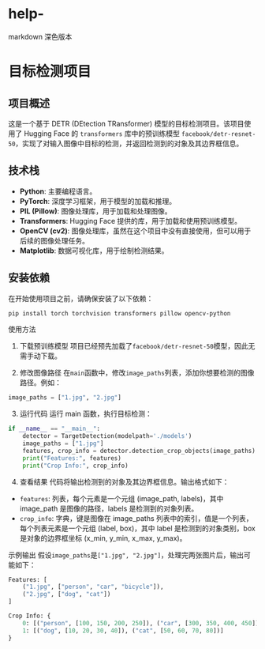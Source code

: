 # help-


markdown
深色版本
# 目标检测项目

## 项目概述

这是一个基于 DETR (DEtection TRansformer) 模型的目标检测项目。该项目使用了 Hugging Face 的 `transformers` 库中的预训练模型 `facebook/detr-resnet-50`，实现了对输入图像中目标的检测，并返回检测到的对象及其边界框信息。

## 技术栈

- **Python**: 主要编程语言。
- **PyTorch**: 深度学习框架，用于模型的加载和推理。
- **PIL (Pillow)**: 图像处理库，用于加载和处理图像。
- **Transformers**: Hugging Face 提供的库，用于加载和使用预训练模型。
- **OpenCV (cv2)**: 图像处理库，虽然在这个项目中没有直接使用，但可以用于后续的图像处理任务。
- **Matplotlib**: 数据可视化库，用于绘制检测结果。

## 安装依赖

在开始使用项目之前，请确保安装了以下依赖：

```sh
pip install torch torchvision transformers pillow opencv-python
```
使用方法
1. 下载预训练模型
项目已经预先加载了`facebook/detr-resnet-50`模型，因此无需手动下载。

2. 修改图像路径
  在`main`函数中，修改`image_paths`列表，添加你想要检测的图像路径。例如：
``` python
image_paths = ["1.jpg", "2.jpg"]
```

3. 运行代码
运行 main 函数，执行目标检测：
``` python
if __name__ == "__main__":
    detector = TargetDetection(modelpath='./models')
    image_paths = ["1.jpg"]
    features, crop_info = detector.detection_crop_objects(image_paths)
    print("Features:", features)
    print("Crop Info:", crop_info)
```

4. 查看结果
代码将输出检测到的对象及其边界框信息。输出格式如下：

- `features`: 列表，每个元素是一个元组 (image_path, labels)，其中 image_path 是图像的路径，labels 是检测到的对象列表。
- `crop_info`: 字典，键是图像在 image_paths 列表中的索引，值是一个列表，每个列表元素是一个元组 (label, box)，其中 label 是检测到的对象类别，box 是对象的边界框坐标 (x_min, y_min, x_max, y_max)。

示例输出
假设`image_paths`是`["1.jpg", "2.jpg"]`，处理完两张图片后，输出可能如下：
```python
Features: [
    ("1.jpg", ["person", "car", "bicycle"]),
    ("2.jpg", ["dog", "cat"])
]

Crop Info: {
    0: [("person", [100, 150, 200, 250]), ("car", [300, 350, 400, 450]), ("bicycle", [500, 550, 600, 650])],
    1: [("dog", [10, 20, 30, 40]), ("cat", [50, 60, 70, 80])]
}
